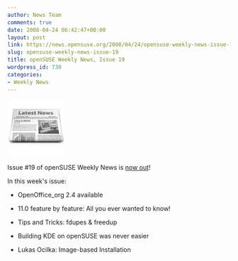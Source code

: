 ```yaml
---
author: News Team
comments: true
date: 2008-04-24 06:42:47+00:00
layout: post
link: https://news.opensuse.org/2008/04/24/opensuse-weekly-news-issue-19/
slug: opensuse-weekly-news-issue-19
title: openSUSE Weekly News, Issue 19
wordpress_id: 738
categories:
- Weekly News
---
```


![news](/wp-content/uploads/2007/11/knewsticker.png)

Issue #19 of openSUSE Weekly News is [now out](//en.opensuse.org/OpenSUSE_Weekly_News/19)!

In this week's issue:



  
  * OpenOffice_org 2.4 available

  
  * 11.0 feature by feature: All you ever wanted to know!

  
  * Tips and Tricks: fdupes & freedup

  
  * Building KDE on openSUSE was never easier

  
  * Lukas Ocilka: Image-based Installation


